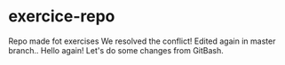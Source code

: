 # exercice-repo
Repo made fot exercises
We resolved the conflict!
Edited again in master branch..
Hello again!
Let's do some changes from GitBash.